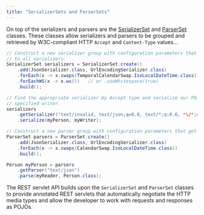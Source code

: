 ```yaml
---
title: "SerializerSets and ParserSets"
---
```


On top of the serializers and parsers are the [SerializerSet](../apidocs/org/apache/juneau/serializer/SerializerSet.html) and [ParserSet](../apidocs/org/apache/juneau/parser/ParserSet.html) classes.
These classes allow serializers and parsers to be grouped and retrieved by W3C-compliant HTTP `Accept` and `Content-Type` values...

```java
// Construct a new serializer group with configuration parameters that get applied
// to all serializers.
SerializerSet serializers = SerializerSet.create()
    .add(JsonSerializer.class, UrlEncodingSerializer.class)
    .forEach(x -> x.swaps(TemporalCalendarSwap.IsoLocalDateTime.class))
    .forEachWS(x -> x.ws())   // or .useWhitespace(true)
    .build();

// Find the appropriate serializer by Accept type and serialize our POJO to the
// specified writer.
serializers
    .getSerializer("text/invalid, text/json;q=0.8, text/*;q:0.6, *\/*;q=0.0")
    .serialize(myPerson, myWriter);

// Construct a new parser group with configuration parameters that get applied to all parsers.
ParserSet parsers = ParserSet.create()
    .add(JsonSerializer.class, UrlEncodingSerializer.class)
    .forEach(x -> x.swaps(CalendarSwap.IsoLocalDateTime.class))
    .build();

Person myPerson = parsers
    .getParser("text/json")
    .parse(myReader, Person.class);
```

The REST servlet API builds upon the `SerializerSet` and `ParserSet` classes to provide annotated REST servlets that automatically negotiate the HTTP media types and allow the developer to work with requests and responses as POJOs.
